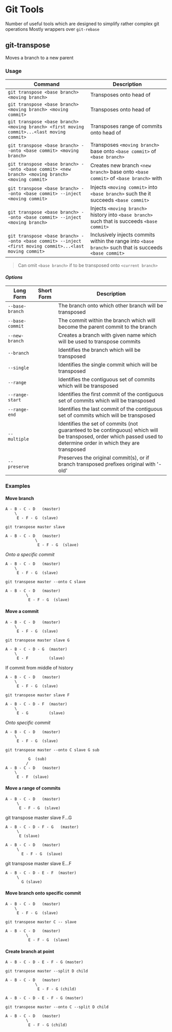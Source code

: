 # Git Tools
Number of useful tools which are designed to simplify rather complex git operations
Mostly wrappers over `git-rebase`
## git-transpose
Moves a branch to a new parent
### Usage
 Command | Description 
---------|------------
`git transpose <base branch> <moving branch>` | Transposes <moving branch> onto head of <base branch>
`git transpose <base branch> <moving branch> <moving commit>` | Transposes <moving commit> onto head of <base branch>
`git transpose <base branch> <moving branch> <first moving commit>...<last moving commit>` | Transposes range of commits onto head of <base branch>
`git transpose <base branch> --onto <base commit> <moving branch>` | Transposes `<moving branch>` base onto `<base commit>` of `<base branch>`
`git transpose <base branch> --onto <base commit> <new branch> <moving branch> <moving commit>` | Creates new branch `<new branch>` base onto `<base commit>` of `<base branch>` with <moving commit>
`git transpose <base branch> --onto <base commit> --inject <moving commit>` | Injects `<moving commit>` into `<base branch>` such the it succeeds `<base commit>`
`git transpose <base branch> --onto <base commit> --inject <moving branch>` | Injects `<moving branch>` history into `<base branch>` such that is succeeds `<base commit>`
`git transpose <base branch> --onto <base commit> --inject <first moving commit>...<last moving commit>` | Inclusively injects commits within the range into `<base branch>` such that is succeeds `<base commit>`

> Can omit `<base branch>` if to be transposed onto `<current branch>`

#### *Options*
   Long Form    | Short Form | Description
----------------|------------|-------------
`--base-branch` |            | The branch onto which other branch will be transposed
`--base-commit` |            | The commit within the branch which will become the parent commit to the branch
`--new-branch`  |            | Creates a branch with given name which will be used to transpose commits
`--branch`      |            | Identifies the branch which will be transposed
`--single`      |            | Identifies the single commit which will be transposed
`--range`       |            | Identifies the contiguous set of commits which will be transposed
`--range-start` |            | Identifies the first commit of the contiguous set of commits which will be transposed
`--range-end` |            | Identifies the last commit of the contiguous set of commits which will be transposed
`--multiple`    |            | Identifies the set of commits (not guaranteed to be continguous) which will be transposed, order which passed used to determine order in which they are transposed
`--preserve`    |            | Preserves the original commit(s), or if branch transposed prefixes original with '-old'

### Examples
#### Move branch
```
A - B - C - D   (master)
    \
	 E - F - G  (slave)
```
`git transpose master slave`
```
A - B - C - D   (master)
             \
	          E - F - G  (slave)
```

*Onto a specific commit*

```
A - B - C - D   (master)
    \
	 E - F - G  (slave)
```
`git transpose master --onto C slave`
```
A - B - C - D   (master)
         \
	      E - F - G  (slave)
```

#### Move a commit
```
A - B - C - D   (master)
    \
	 E - F - G  (slave)
```
`git transpose master slave G`
```
A - B - C - D - G  (master)
    \
	 E - F         (slave)
```
If commit from middle of history
```
A - B - C - D   (master)
    \
	 E - F - G  (slave)
```
`git transpose master slave F`
```
A - B - C - D - F  (master)
    \
	 E - G         (slave)
```
*Onto specific commit*
```
A - B - C - D   (master)
    \
	 E - F - G  (slave)
```
`git transpose master --onto C slave G sub`
```
          G  (sub)
         /
A - B - C - D   (master)
    \
	 E - F  (slave)
```

#### Move a range of commits
```
A - B - C - D   (master)
     \
      E - F - G  (slave)
```
git transpose master slave F...G
```
A - B - C - D - F - G   (master)
     \
      E (slave)
```

```
A - B - C - D   (master)
     \
	   E - F - G  (slave)
```
git transpose master slave E...F

```
A - B - C - D - E - F  (master)
     \
	   G (slave)
```

#### Move branch onto specific commit
```
A - B - C - D   (master)
    \
	 E - F - G  (slave)
```

`git transpose master C -- slave`

```
A - B - C - D   (master)
         \
	      E - F - G  (slave)
```

#### Create branch at point


```
A - B - C - D - E - F - G (master)
```
`git transpose master --split D child`
```
A - B - C - D   (master)
             \
              E - F - G (child)
```

```
A - B - C - D - E - F - G (master)
```
`git transpose master --onto C --split D child`
```
A - B - C - D   (master)
		 \
		  E - F - G (child)
```
